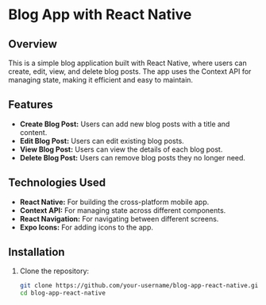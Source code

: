 # Blog App with React Native

## Overview
This is a simple blog application built with React Native, where users can create, edit, view, and delete blog posts. The app uses the Context API for managing state, making it efficient and easy to maintain.

## Features
- **Create Blog Post:** Users can add new blog posts with a title and content.
- **Edit Blog Post:** Users can edit existing blog posts.
- **View Blog Post:** Users can view the details of each blog post.
- **Delete Blog Post:** Users can remove blog posts they no longer need.

## Technologies Used
- **React Native:** For building the cross-platform mobile app.
- **Context API:** For managing state across different components.
- **React Navigation:** For navigating between different screens.
- **Expo Icons:** For adding icons to the app.

## Installation

1. Clone the repository:
   ```bash
   git clone https://github.com/your-username/blog-app-react-native.git
   cd blog-app-react-native
